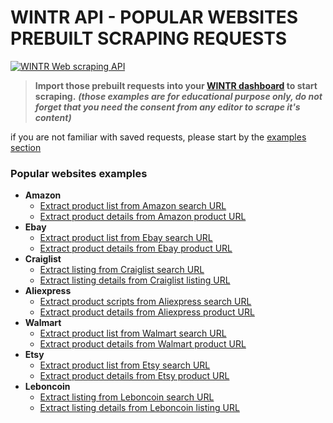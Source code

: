 # WINTR API - POPULAR WEBSITES PREBUILT SCRAPING REQUESTS

[![WINTR Web scraping API](https://www.wintr.com/app/template/favicon.png)](https://www.wintr.com)

> **Import those prebuilt requests into your [WINTR dashboard](https://www.wintr.com/dashboard-querybuilder) to start scraping.** ***(those examples are for educational purpose only, do not forget that you need the consent from any editor to scrape it's content)*** 

if you are not familiar with saved requests, please start by the [examples section](https://github.com/wintrdotcom/wintrAPI/tree/master/examples)

### Popular websites examples

  - **Amazon**
    - [Extract product list from Amazon search URL](https://gist.github.com/wintrdotcom/e068a356fb725f9fd04baab5b5cd59e2)
    - [Extract product details from Amazon product URL](https://gist.github.com/wintrdotcom/38b7b90b1004faaba058b25e564b6522)
  - **Ebay**
    - [Extract product list from Ebay search URL](https://gist.github.com/wintrdotcom/37dfe620199dda94d09fec60ce933329)
    - [Extract product details from Ebay product URL](https://gist.github.com/wintrdotcom/b6750b589f6eb3fcfd5503ddf960a287)
  - **Craiglist**
    - [Extract listing from Craiglist search URL](https://gist.github.com/wintrdotcom/4768d3deb3196c61ff5317d57445a360)
    - [Extract listing details from Craiglist listing URL](https://gist.github.com/wintrdotcom/eabe1d66615bf8a3637bbad502100a62)
  - **Aliexpress**
    - [Extract product scripts from Aliexpress search URL](https://gist.github.com/wintrdotcom/a5187e3c3ba08b319fff7c51aa3a5929)
    - [Extract product details from Aliexpress product URL](https://gist.github.com/wintrdotcom/61ddef913534aa1fdb9ecae86b840be5)
  - **Walmart**
    - [Extract product list from Walmart search URL](https://gist.github.com/wintrdotcom/341457ea859b6b5c60cfaa5f6eaefbc9)
    - [Extract product details from Walmart product URL](https://gist.github.com/wintrdotcom/448a8c8f1dd0b21868fb329cb1923ff3)
  - **Etsy**
    - [Extract product list from Etsy search URL](https://gist.github.com/wintrdotcom/d0b4e4c5f4113764f8de02f4814de613)
    - [Extract product details from Etsy product URL](https://gist.github.com/wintrdotcom/7a10dad68e8c9b3f8d592f2616883654)
  - **Leboncoin**
    - [Extract listing from Leboncoin search URL](https://gist.github.com/wintrdotcom/3614b125647de01c76290f3022b49932)
    - [Extract listing details from Leboncoin listing URL](https://gist.github.com/wintrdotcom/76afd218e65ee1f2412e3f454dc71f43)
